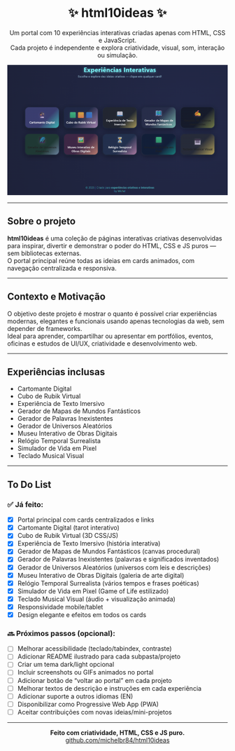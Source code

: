 <p align="center">
  <h1 align="center">✨ html10ideas ✨</h1>
  <p align="center">
    Um portal com 10 experiências interativas criadas apenas com HTML, CSS e JavaScript.<br>
    Cada projeto é independente e explora criatividade, visual, som, interação ou simulação.<br>
  </p>
  <p align="center">
    <img src="printscreen.png" alt="html10ideas portal" width="660"/>
  </p>
</p>

---

## Sobre o projeto

**html10ideas** é uma coleção de páginas interativas criativas desenvolvidas para inspirar, divertir e demonstrar o poder do HTML, CSS e JS puros — sem bibliotecas externas.  
O portal principal reúne todas as ideias em cards animados, com navegação centralizada e responsiva.

---

## Contexto e Motivação

O objetivo deste projeto é mostrar o quanto é possível criar experiências modernas, elegantes e funcionais usando apenas tecnologias da web, sem depender de frameworks.  
Ideal para aprender, compartilhar ou apresentar em portfólios, eventos, oficinas e estudos de UI/UX, criatividade e desenvolvimento web.

---

## Experiências inclusas

- Cartomante Digital
- Cubo de Rubik Virtual
- Experiência de Texto Imersivo
- Gerador de Mapas de Mundos Fantásticos
- Gerador de Palavras Inexistentes
- Gerador de Universos Aleatórios
- Museu Interativo de Obras Digitais
- Relógio Temporal Surrealista
- Simulador de Vida em Pixel
- Teclado Musical Visual

---

## To Do List

### ✅ Já feito:
- [x] Portal principal com cards centralizados e links
- [x] Cartomante Digital (tarot interativo)
- [x] Cubo de Rubik Virtual (3D CSS/JS)
- [x] Experiência de Texto Imersivo (história interativa)
- [x] Gerador de Mapas de Mundos Fantásticos (canvas procedural)
- [x] Gerador de Palavras Inexistentes (palavras e significados inventados)
- [x] Gerador de Universos Aleatórios (universos com leis e descrições)
- [x] Museu Interativo de Obras Digitais (galeria de arte digital)
- [x] Relógio Temporal Surrealista (vários tempos e frases poéticas)
- [x] Simulador de Vida em Pixel (Game of Life estilizado)
- [x] Teclado Musical Visual (áudio + visualização animada)
- [x] Responsividade mobile/tablet
- [x] Design elegante e efeitos em todos os cards

### 🔜 Próximos passos (opcional):
- [ ] Melhorar acessibilidade (teclado/tabindex, contraste)
- [ ] Adicionar README ilustrado para cada subpasta/projeto
- [ ] Criar um tema dark/light opcional
- [ ] Incluir screenshots ou GIFs animados no portal
- [ ] Adicionar botão de “voltar ao portal” em cada projeto
- [ ] Melhorar textos de descrição e instruções em cada experiência
- [ ] Adicionar suporte a outros idiomas (EN)
- [ ] Disponibilizar como Progressive Web App (PWA)
- [ ] Aceitar contribuições com novas ideias/mini-projetos

---

<p align="center">
  <b>Feito com criatividade, HTML, CSS e JS puro.</b><br>
  <a href="https://github.com/michelbr84/html10ideas" target="_blank">github.com/michelbr84/html10ideas</a>
</p>
